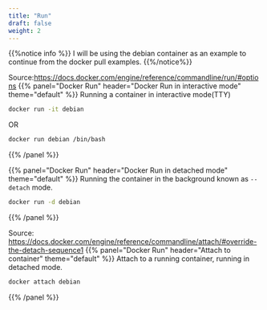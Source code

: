 ```yaml
---
title: "Run"
draft: false
weight: 2
---
```


{{%notice info %}}
I will be using the debian container as an example to continue from the docker pull examples.
{{%/notice%}}

Source:https://docs.docker.com/engine/reference/commandline/run/#options
{{% panel="Docker Run" header="Docker Run in interactive mode" theme="default" %}}
Running a container in interactive mode(TTY) 
```bash
docker run -it debian
```
OR
```bash
docker run debian /bin/bash
```
{{% /panel %}}

{{% panel="Docker Run" header="Docker Run in detached mode" theme="default" %}} 
Running the container in the background known as ```--detach``` mode. 
```bash
docker run -d debian
```
{{% /panel %}}

Source: https://docs.docker.com/engine/reference/commandline/attach/#override-the-detach-sequence1
{{% panel="Docker Run" header="Attach to container" theme="default" %}} 
Attach to a running container, running in detached mode. 
```bash
docker attach debian
```
{{% /panel %}}


